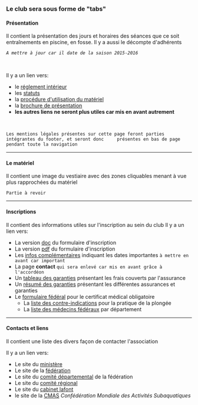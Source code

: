 ### Le club sera sous forme de "tabs" 


#### Présentation

Il contient la présentation des jours et horaires des séances que ce soit entraînements en piscine, en fosse. Il y a  aussi le décompte d'adhérents 


*`A mettre à jour car il date de la saison 2015-2016`*

<br>

Il y a un lien vers:

* le [réglement intérieur](http://www.ozoir-plongee.org/club/RegInt.pdf)
* les [statuts](http://www.ozoir-plongee.org/club/Statuts.pdf)
* la [procédure d'utilisation du matériel](http://www.ozoir-plongee.org/club/utilisationpiscine.pdf)
* la [brochure de présentation](http://www.ozoir-plongee.org/club/brochure.pdf)
* **les autres liens ne seront plus utiles car mis en avant autrement**

<br>

`Les mentions légales présentes sur cette page feront parties intégrantes du footer, et seront donc 	présentes en bas de page pendant toute la navigation`

---

#### Le matériel

Il contient une image du vestiaire avec des zones cliquables menant à vue plus rapprochées du matériel

`Partie à revoir`

---

#### Inscriptions

Il contient des informations utiles sur l'inscription au sein du club
Il y a un lien vers:
* La version [doc](http://www.ozoir-plongee.org/inscription/fichinscription.doc) du formulaire d'inscription
* La version [pdf](http://www.ozoir-plongee.org/inscription/fichinscription.pdf) du formulaire d'inscription
* Les [infos complémentaires](http://www.ozoir-plongee.org/inscription/infocomp.pdf) indiquant les dates importantes `à mettre en avant car important`
* La page **contact** `qui sera enlevé car mis en avant grâce à l'accordéon`
* Un [tableau des garanties](http://www.ozoir-plongee.org/inscription/garanties%20Axa%20plongeur%202015-2016.pdf) présentant les frais couverts par l'assurance
* Un [résumé des garanties](http://www.ozoir-plongee.org/inscription/Resume-garanties%20Axa.pdf) présentant les différentes assurances et garanties
* Le [formulaire fédéral](http://www.ozoir-plongee.org/inscription/certificat%20medical%20tout%20medecin%20Form%20complet.pdf) pour le certificat médical obligatoire
	* La [liste des contre-indications](http://medical.ffessm.fr/wp-content/uploads/CMPN.Contre_Ind-1.pdf) pour la pratique de la plongée
	* La [liste des médecins fédéraux](http://www.ffessm-cif.fr/accmedecins.html) par département

---

#### Contacts et liens

Il contient une liste des divers façon de contacter l'association

Il y a un lien vers:
* Le site du [ministère](http://www.seine-et-marne.jeunesse-sports.gouv.fr/)
* Le site de la [fédération](http://www.ffessm.fr/)
* Le site du [comité départemental](http://www.ffessm77.fr/) de la fédération
* Le site du [comité régional](http://www.ffessm77.fr/)
* Le site du [cabinet lafont](http://www.cabinet-lafont.com/)
* le site de la [CMAS](http://www.cmas2000.org/index.asp) *Confédération Mondiale des Activités Subaquatiques*

